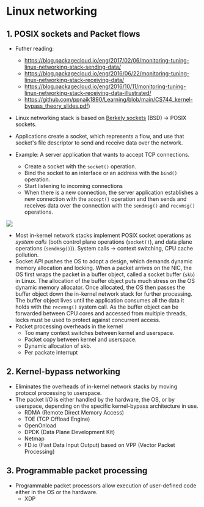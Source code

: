 # Linux networking

## 1. POSIX sockets and Packet flows

- Futher reading:
  - <https://blog.packagecloud.io/eng/2017/02/06/monitoring-tuning-linux-networking-stack-sending-data/>
  - <https://blog.packagecloud.io/eng/2016/06/22/monitoring-tuning-linux-networking-stack-receiving-data/>
  - <https://blog.packagecloud.io/eng/2016/10/11/monitoring-tuning-linux-networking-stack-receiving-data-illustrated/>
  - <https://github.com/ppnaik1890/Learning/blob/main/CS744_kernel-bypass_theory_slides.pdf>)

- Linux networking stack is based on [Berkely sockets](https://en.wikipedia.org/wiki/Berkeley_sockets) (BSD) -> POSIX sockets.
- Applications create a socket, which represents a flow, and use that socket's file descriptor to send and receive data over the network.
- Example: A server application that wants to accept TCP connections.
  - Create a socket with the `socket()` operation.
  - Bind the socket to an interface or an address with the `bind()` operation.
  - Start listening to incoming connections
  - When there is a new connection, the server application establishes a new connection with the `accept()` operation and then sends and receives data over the connection with the `sendmsg()` and `recvmsg()` operations.

![](https://upload.wikimedia.org/wikipedia/commons/thumb/a/a1/InternetSocketBasicDiagram_zhtw.png/220px-InternetSocketBasicDiagram_zhtw.png)

- Most in-kernel network stacks implement POSIX socket operations as *system calls* (both control plane operations (`socket()`), and data plane operations (`sendmsg()`)). System calls -> context switching, CPU cache pollution.
- Socket API pushes the OS to adopt a design, which demands dynamic memory allocation and locking. When a packet arrives on the NIC, the OS first wraps the packet in a buffer object, called a socket buffer (`skb`) in Linux. The allocation of the buffer object puts much stress on the OS dynamic memory allocator. Once allocated, the OS then passes the buffer object down the in-kernel network stack for further processing. The buffer object lives until the application consumes all the data it holds with the `recvmsg()` system call. As the buffer object can be forwarded between CPU cores and accessed from multiple threads, locks must be used to protect against concurrent access.
- Packet processing overheads in the kernel
  - Too many context switches between kernel and userspace.
  - Packet copy between kernel and userspace.
  - Dynamic allocation of skb.
  - Per packate interrupt

## 2. Kernel-bypass networking

- Eliminates the overheads of in-kernel network stacks by moving protocol processing to userspace.
- The packet I/O is either handled by the hardware, the OS, or by userspace, depending on the specific kernel-bypass architecture in use.
  - RDMA (Remote Direct Memory Access)
  - TOE (TCP Offload Engine)
  - OpenOnload
  - DPDK (Data Plane Development Kit)
  - Netmap
  - FD.io (Fast Data Input Output) based on VPP (Vector Packet Processing)

## 3. Programmable packet processing

- Programmable packet processors allow execution of user-defined code either in the OS or the hardware.
  - XDP
